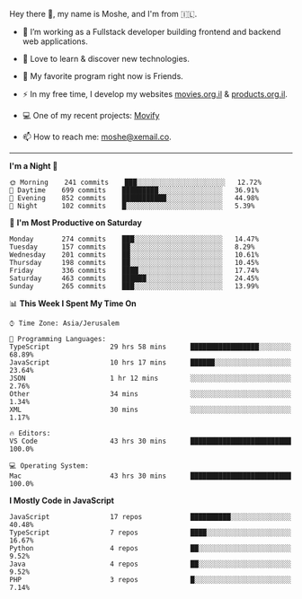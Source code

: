 Hey there 👋, my name is Moshe, and I'm from 🇮🇱.

- :telescope: I’m working as a Fullstack developer building frontend and backend web applications.

- :seedling: Love to learn & discover new technologies.

- 🍿 My favorite program right now is Friends.

- :zap: In my free time, I develop my websites [movies.org.il](https://movies.org.il) & [products.org.il](https://products.org.il).

- 💻 One of my recent projects: [Movify](https://github.com/jewishmoses/movify)

- :mailbox: How to reach me: moshe@xemail.co.

<hr/>

<!--START_SECTION:waka-->
**I'm a Night 🦉** 

```text
🌞 Morning    241 commits    ███░░░░░░░░░░░░░░░░░░░░░░   12.72% 
🌆 Daytime    699 commits    █████████░░░░░░░░░░░░░░░░   36.91% 
🌃 Evening    852 commits    ███████████░░░░░░░░░░░░░░   44.98% 
🌙 Night      102 commits    █░░░░░░░░░░░░░░░░░░░░░░░░   5.39%

```
📅 **I'm Most Productive on Saturday** 

```text
Monday       274 commits    ███░░░░░░░░░░░░░░░░░░░░░░   14.47% 
Tuesday      157 commits    ██░░░░░░░░░░░░░░░░░░░░░░░   8.29% 
Wednesday    201 commits    ██░░░░░░░░░░░░░░░░░░░░░░░   10.61% 
Thursday     198 commits    ██░░░░░░░░░░░░░░░░░░░░░░░   10.45% 
Friday       336 commits    ████░░░░░░░░░░░░░░░░░░░░░   17.74% 
Saturday     463 commits    ██████░░░░░░░░░░░░░░░░░░░   24.45% 
Sunday       265 commits    ███░░░░░░░░░░░░░░░░░░░░░░   13.99%

```


📊 **This Week I Spent My Time On** 

```text
⌚︎ Time Zone: Asia/Jerusalem

💬 Programming Languages: 
TypeScript               29 hrs 58 mins      █████████████████░░░░░░░░   68.89% 
JavaScript               10 hrs 17 mins      ██████░░░░░░░░░░░░░░░░░░░   23.64% 
JSON                     1 hr 12 mins        ░░░░░░░░░░░░░░░░░░░░░░░░░   2.76% 
Other                    34 mins             ░░░░░░░░░░░░░░░░░░░░░░░░░   1.34% 
XML                      30 mins             ░░░░░░░░░░░░░░░░░░░░░░░░░   1.17%

🔥 Editors: 
VS Code                  43 hrs 30 mins      █████████████████████████   100.0%

💻 Operating System: 
Mac                      43 hrs 30 mins      █████████████████████████   100.0%

```

**I Mostly Code in JavaScript** 

```text
JavaScript               17 repos            ██████████░░░░░░░░░░░░░░░   40.48% 
TypeScript               7 repos             ████░░░░░░░░░░░░░░░░░░░░░   16.67% 
Python                   4 repos             ██░░░░░░░░░░░░░░░░░░░░░░░   9.52% 
Java                     4 repos             ██░░░░░░░░░░░░░░░░░░░░░░░   9.52% 
PHP                      3 repos             █░░░░░░░░░░░░░░░░░░░░░░░░   7.14%

```



<!--END_SECTION:waka-->
